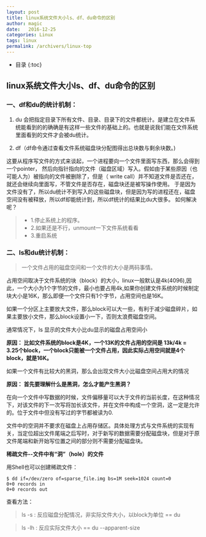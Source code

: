 ```yaml
---
layout: post
title: linux系统文件大小ls、df、du命令的区别
author: magic
date:   2016-12-25
categories: Linux
tags: linux
permalink: /archivers/linux-top
---
```

* 目录
{:toc}

## linux系统文件大小ls、df、du命令的区别


### 一、df和du的统计机制：

1. du 会把指定目录下所有文件、目录、目录下的文件都统计。是建立在文件系统能看到的的确确是有这样一些文件的基础上的。也就是说我们能在文件系统里面看到的文件才会被du统计。
<!--more-->
2. df（df命令通过查看文件系统磁盘块分配图得出总块数与剩余块数。)
        
这要从程序写文件的方式来谈起，一个进程要向一个文件里面写东西，那么会得到一个pointer，
然后向指针指向的文件（磁盘区域）写入。假如由于某些原因（也可能人为）被指向的文件被删除了，但是（ write call）并不知道文件是否还在，就还会继续向里面写，不管文件是否存在，磁盘块还是被写操作使用。
于是因为文件没有了，所以du统计不到写入的这些磁盘块，但是因为写的进程还在，磁盘空间没有被释放，所以df却能统计到，所以df统计的结果比du大很多。
如何解决呢？

>* 1.停止系统上的程序。
>* 2.如果还是不行，unmount一下文件系统看看
>* 3.重启系统

### 二、ls和du统计机制：
> 一个文件占用的磁盘空间和一个文件的大小是两码事情。

占用空间取决于文件系统的块（block）的大小，linux一般默认是4k(4096),因此，一个大小为1个字节的文件，最小也要占用4k,如果你创建文件系统的时候制定块大小是16K，那么即便一个文件只有1个字节，占用空间也是16K。

如果一个分区上主要放大文件，那么block可以大一些，有利于减少磁盘碎片，如果主要放小文件，那么block设置小一下，否则太浪费磁盘空间。

通常情况下，ls 显示的文件大小比du显示的磁盘占用空间小

**原因：   比如文件系统的block是4K，一个13K的文件占用的空间是 13k/4k = 3.25个block，一个block只能被一个文件占用，因此实际占用空间就是4个block，就是16K。**

如果一个文件有比较大的黑洞，那么会出现文件大小比磁盘空间占用大的情况

**原因：   首先要理解什么是黑洞，怎么才能产生黑洞？**

在向一个文件中写数据的时候，文件偏移量可以大于文件的当前长度，在这种情况下，对该文件的下一次写将加长该文件，并在文件中构成一个空洞，这一定是允许的。位于文件中但没有写过的字节都被读为0.

文件中的空洞并不要求在磁盘上占用存储区。具体处理方式与文件系统的实现有关，当定位超出文件尾端之后写时，对于新写的数据需要分配磁盘块，但是对于原文件尾端和新开始写位置之间的部分则不需要分配磁盘块。

**稀疏文件--文件中有“洞”（hole）的文件**

用Shell也可以创建稀疏文件：

```
$ dd if=/dev/zero of=sparse_file.img bs=1M seek=1024 count=0
0+0 records in
0+0 records out
```

查看方法：

> ls -s  : 反应磁盘分配情况，非实际文件大小，以block为单位    == du

> ls -lh : 反应实际文件大小    == du --apparent-size